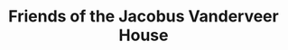---
layout: repo
title: "Friends of the Jacobus Vanderveer House"
id: 12361
permalink: repos/12361/
---